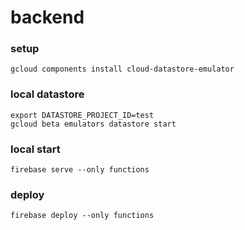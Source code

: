 # backend

### setup

```
gcloud components install cloud-datastore-emulator
```

### local datastore

```
export DATASTORE_PROJECT_ID=test
gcloud beta emulators datastore start
```

### local start

```
firebase serve --only functions
```

### deploy

```
firebase deploy --only functions
```
